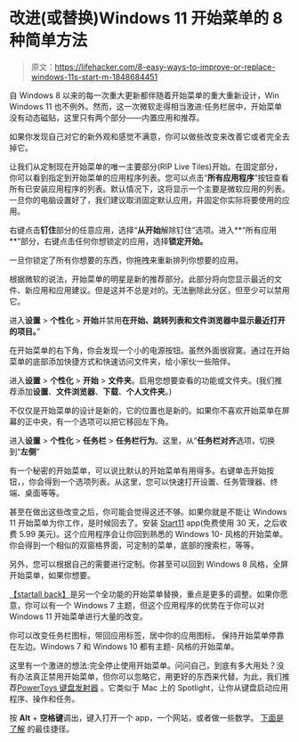 # 改进(或替换)Windows 11 开始菜单的 8 种简单方法

> 原文：<https://lifehacker.com/8-easy-ways-to-improve-or-replace-windows-11s-start-m-1848684451>

自 Windows 8 以来的每一次重大更新都伴随着开始菜单的重大重新设计，Win Windows 11 也不例外。然而，这一次微软走得相当激进:任务栏居中，开始菜单没有动态磁贴，这里只有两个部分——内置应用和推荐。

如果你发现自己对它的新外观和感觉不满意，你可以做些改变来改善它或者完全去掉它。

让我们从定制现在开始菜单的唯一主要部分(RIP Live Tiles)开始。在固定部分，你可以看到指定到开始菜单的应用程序列表。您可以点击“**所有应用程序**”按钮查看所有已安装应用程序的列表。默认情况下，这将显示一个主要是微软应用的列表。一旦你的电脑设置好了，我们建议取消固定默认应用，并固定你实际将要使用的应用。

右键点击**钉住**部分的任意应用，选择“**从开始**解除钉住”选项。进入**“所有应用**”部分，右键点击任何你想锁定的应用，选择**锁定开始。**

一旦你锁定了所有你想要的东西，你拖拽来重新排列你想要的应用。

根据微软的说法，开始菜单的明星是新的推荐部分。此部分将向您显示最近的文件、新应用和应用建议。但是这并不总是对的。无法删除此分区，但至少可以禁用它。

进入**设置** > **个性化** > **开始**并禁用**在开始、跳转列表和文件浏览器中显示最近打开的项目。**”

在开始菜单的右下角，你会发现一个小的电源按钮。虽然外面很寂寞。通过在开始菜单的底部添加快捷方式和快速访问文件夹，给小家伙一些陪伴。

进入**设置** > **个性化** > **开始** > **文件夹**。启用您想要查看的功能或文件夹。(我们推荐添加**设置**、**文件浏览器**、**下载**、**个人文件夹**。)

不仅仅是开始菜单的设计是新的，它的位置也是新的。如果你不喜欢开始菜单在屏幕的正中央，有一个选项可以把它移回左下角。

进入**设置** > **个性化** > **任务栏** > **任务栏行为**。这里，从“**任务栏对齐**选项，切换到“**左侧**”

有一个秘密的开始菜单，可以说比默认的开始菜单有用得多。右键单击开始按钮，，你会得到一个选项列表。从这里，您可以快速打开设置、任务管理器、终端、桌面等等。

甚至在做出这些改变之后，你可能会觉得这还不够。如果你就是不能让 Windows 11 开始菜单为你工作，是时候回去了。安装 [Start11](https://www.stardock.com/products/start11/) app(免费使用 30 天，之后收费 5.99 美元)。这个应用程序会让你回到熟悉的 Windows 10- 风格的开始菜单。你会得到一个相似的双窗格界面，可定制的菜单，底部的搜索栏，等等。

另外，您可以根据自己的需要进行定制。你甚至可以回到 Windows 8 风格，全屏开始菜单，如果你想要。

[【startall back】](https://www.startallback.com/)是另一个全功能的开始菜单替换，重点是更多的调整。如果你愿意，你可以有一个 Windows 7 主题，但这个应用程序的优势在于你可以对 Windows 11 开始菜单进行大量的改变。

你可以改变任务栏图标，带回应用标签，居中你的应用图标， 保持开始菜单停靠在左边。Windows 7 和 Windows 10 都有主题- 风格的开始菜单。

这里有一个激进的想法:完全停止使用开始菜单。问问自己，到底有多大用处？没有办法真正禁用开始菜单，但你可以忽略它，用更好的东西来代替。为此，我们推荐[PowerToys 键盘发射器](https://docs.microsoft.com/en-us/windows/powertoys/install) 。它类似于 Mac 上的 Spotlight，让你从键盘启动应用程序、操作和任务。

按 **Alt** + **空格键**调出，键入打开一个 app，一个网站，或者做一些数学。 [下面是了解](https://lifehacker.com/the-best-microsoft-powertoys-shortcuts-you-ll-want-to-u-1848634350) 的最佳捷径。